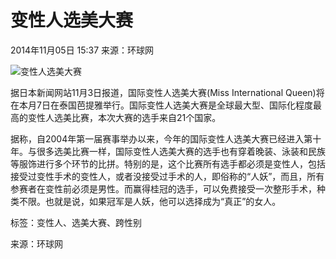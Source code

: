 # 变性人选美大赛

2014年11月05日 15:37 来源：环球网

![变性人选美大赛](http://news.xinhuanet.com/photo/2014-11/05/127178715_14151429260241n.jpg)

据日本新闻网站11月3日报道，国际变性人选美大赛(Miss International Queen)将在本月7日在泰国芭提雅举行。国际变性人选美大赛是全球最大型、国际化程度最高的变性人选美比赛，本次大赛的选手来自21个国家。

据称，自2004年第一届赛事举办以来，今年的国际变性人选美大赛已经进入第十年。与很多选美比赛一样，国际变性人选美大赛的选手也有穿着晚装、泳装和民族等服饰进行多个环节的比拼。特别的是，这个比赛所有选手都必须是变性人，包括接受过变性手术的变性人，或者没接受过手术的人，即俗称的“人妖”，而且，所有参赛者在变性前必须是男性。而赢得桂冠的选手，可以免费接受一次整形手术，种类不限。也就是说，如果冠军是人妖，他可以选择成为“真正”的女人。

标签：变性人、选美大赛、跨性别

来源：环球网